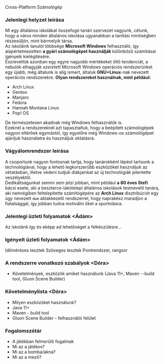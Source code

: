 Cross-Platform Számológép

### Jelenlegi helyzet leírása <Tomi>
Mi egy általános iskolákat összefogó tanári szervezet vagyunk, célunk, hogy a város minden általános iskolása ugyanabban a tanítási minőségben részesüljön, mint bármelyik társa.       
Az iskoláink tanulói többsége **Microsoft Windows** felhasználó, így
alapértelmezetten **a gyári számológépet használják** különböző számításai igényeik kielégítésére.      
Észrevettük azonban egy egyre nagyobb mértékeket öltő tendenciát, a nebulók
elhagyják _szeretett_ Microsoft Windows operációs rendszerünket egy újabb, még általunk is alig ismert, általuk __GNU+Linux__-nak nevezett operációs rendszerekre.
__Olyan rendszereket használnak, mint például:__   
* Arch Linux
* Gentoo
* Manjaro
* Fedora
* Hannah Montana Linux
* Pop! OS    

De természetesen akadnak még Windows felhasználók is.   
Ezeknél a rendszereknél azt tapasztaltuk, hogy a beépített számológépek nagyon eltérőek egymástól, így egyelőre még Windows-os számológépet ajánljuk használatra és használjuk oktatásra.    

### Vágyálomrendszer leírása <Tomi>

A csoportunk nagyon fontosnak tartja, hogy tanárokként lépést tartsunk a technológiával, hogy a lehető legkorszerűbb eszközöket használjuk az oktatásban, illetve védeni tudjuk diákjainkat az új technológiák jelentette veszélyektől.    
Dedikáltságunkat semmi sem jelzi jobban, mint például **a 80 éves Stefi** bácsi esete, aki a beszterce-lakótelepi általános iskolások testnevelő tanára, aki nemrégiben feltelepítette számítógépére az **Arch Linux** disztribúciót egy úgy nevezett ``dwm`` ablakkezelő rendszerrel, hogy naprakész maradjon a fiatalsággal, így jobban tudva motiválni őket a sportolásra.

### Jelenlegi üzleti folyamatok <Ádám>

Az iskolánk így és eképp ad lehetőséget a felkészülésre...


### Igényelt üzleti folyamatok <Ádám>

Időméréses tesztek
Szöveges tesztek
Pontrendszer, rangsor


### A rendszerre vonatkozó szabályok <Dóra>

* Követelmények, eszközök amiket használunk (Java 11+, Maven --build tool, Gluon Scene Builder)

### Követelménylista <Dóra>

* Milyen eszközöket használunk?
* Java 11+
* Maven - build tool
* Gluon Scene Builder - felhasználói felület


### Fogalomszótár <Mindenki>

* A játékban felmerülő fogalmak
* Mi az a játékos?
* Mi az a bomba/akna?
* Mi az a mező?
